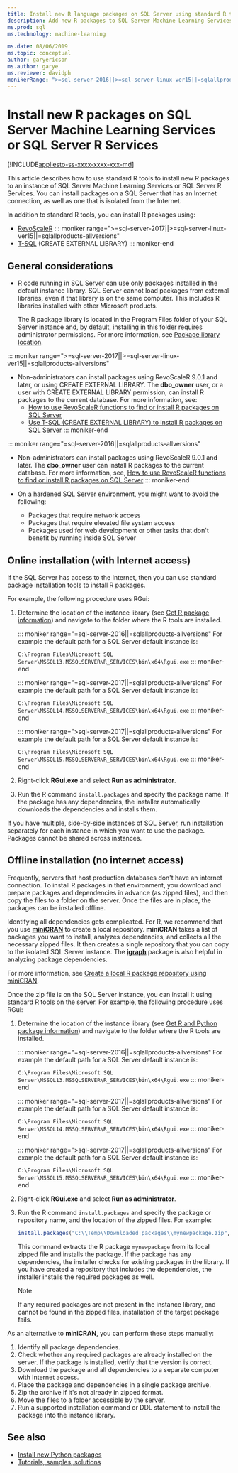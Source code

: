 ```yaml
---
title: Install new R language packages on SQL Server using standard R tools
description: Add new R packages to SQL Server Machine Learning Services or SQL Server R Services using standard R tools.
ms.prod: sql
ms.technology: machine-learning

ms.date: 08/06/2019
ms.topic: conceptual
author: garyericson
ms.author: garye
ms.reviewer: davidph
monikerRange: ">=sql-server-2016||>=sql-server-linux-ver15||=sqlallproducts-allversions"
---
```


# Install new R packages on SQL Server Machine Learning Services or SQL Server R Services

[!INCLUDE[appliesto-ss-xxxx-xxxx-xxx-md](../../includes/appliesto-ss-xxxx-xxxx-xxx-md.md)]

This article describes how to use standard R tools to install new R packages to an instance of SQL Server Machine Learning Services or SQL Server R Services. You can install packages on a SQL Server that has an Internet connection, as well as one that is isolated from the Internet.

In addition to standard R tools, you can install R packages using:

+ [RevoScaleR](use-revoscaler-to-manage-r-packages.md)
::: moniker range=">=sql-server-2017||>=sql-server-linux-ver15||=sqlallproducts-allversions"
+ [T-SQL](install-r-packages-tsql.md) (CREATE EXTERNAL LIBRARY)
::: moniker-end

## General considerations

+ R code running in SQL Server can use only packages installed in the default instance library. SQL Server cannot load packages from external libraries, even if that library is on the same computer.
This includes R libraries installed with other Microsoft products.

  The R package library is located in the Program Files folder of your SQL Server instance and, by default, installing in this folder requires administrator permissions. For more information, see [Package library location](../package-management/installed-package-information.md#package-library-location).

::: moniker range=">=sql-server-2017||>=sql-server-linux-ver15||=sqlallproducts-allversions"
+ Non-administrators can install packages using RevoScaleR 9.0.1 and later, or using CREATE EXTERNAL LIBRARY. The **dbo_owner** user, or a user with CREATE EXTERNAL LIBRARY permission, can install R packages to the current database. For more information, see:
  + [How to use RevoScaleR functions to find or install R packages on SQL Server](use-revoscaler-to-manage-r-packages.md)
  + [Use T-SQL (CREATE EXTERNAL LIBRARY) to install R packages on SQL Server](install-r-packages-tsql.md)
::: moniker-end

::: moniker range="=sql-server-2016||=sqlallproducts-allversions"
+ Non-administrators can install packages using RevoScaleR 9.0.1 and later. The **dbo_owner** user can install R packages to the current database. For more information, see, [How to use RevoScaleR functions to find or install R packages on SQL Server](use-revoscaler-to-manage-r-packages.md)
::: moniker-end

+ On a hardened SQL Server environment, you might want to avoid the following:
  + Packages that require network access
  + Packages that require elevated file system access
  + Packages used for web development or other tasks that don't benefit by running inside SQL Server

## Online installation (with Internet access)

If the SQL Server has access to the Internet, then you can use standard package installation tools to install R packages.

For example, the following procedure uses RGui:

1. Determine the location of the instance library (see [Get R package information](../package-management/default-packages.md)) and navigate to the folder where the R tools are installed.

   ::: moniker range="=sql-server-2016||=sqlallproducts-allversions"
   For example the default path for a SQL Server default instance is:

   `C:\Program Files\Microsoft SQL Server\MSSQL13.MSSQLSERVER\R_SERVICES\bin\x64\Rgui.exe`
   ::: moniker-end

   ::: moniker range="=sql-server-2017||=sqlallproducts-allversions"
   For example the default path for a SQL Server default instance is:

   `C:\Program Files\Microsoft SQL Server\MSSQL14.MSSQLSERVER\R_SERVICES\bin\x64\Rgui.exe`
   ::: moniker-end

   ::: moniker range=">sql-server-2017||=sqlallproducts-allversions"
   For example the default path for a SQL Server default instance is:

   `C:\Program Files\Microsoft SQL Server\MSSQL15.MSSQLSERVER\R_SERVICES\bin\x64\Rgui.exe`
   ::: moniker-end

1. Right-click **RGui.exe** and select **Run as administrator**.

1. Run the R command `install.packages` and specify the package name. If the package has any dependencies, the installer automatically downloads the dependencies and installs them.

If you have multiple, side-by-side instances of SQL Server, run installation separately for each instance in which you want to use the package. Packages cannot be shared across instances.

## <a name = "bkmk_offlineInstall"></a> Offline installation (no internet access)

Frequently, servers that host production databases don't have an internet connection. To install R packages in that environment, you download and prepare packages and dependencies in advance (as zipped files), and then copy the files to a folder on the server. Once the files are in place, the packages can be installed offline.

Identifying all dependencies gets complicated. For R, we recommend that you use [**miniCRAN**](https://andrie.github.io/miniCRAN/) to create a local repository.
**miniCRAN** takes a list of packages you want to install, analyzes dependencies, and collects all the necessary zipped files. It then creates a single repository that you can copy to the isolated SQL Server instance. The [**igraph**](https://igraph.org/r/) package is also helpful in analyzing package dependencies.

For more information, see [Create a local R package repository using miniCRAN](create-a-local-package-repository-using-minicran.md).

Once the zip file is on the SQL Server instance, you can install it using standard R tools on the server. For example, the following procedure uses RGui:

1. Determine the location of the instance library (see [Get R and Python package information](../package-management/default-packages.md)) and navigate to the folder where the R tools are installed. 

   ::: moniker range="=sql-server-2016||=sqlallproducts-allversions"
   For example the default path for a SQL Server default instance is:

   `C:\Program Files\Microsoft SQL Server\MSSQL13.MSSQLSERVER\R_SERVICES\bin\x64\Rgui.exe`
   ::: moniker-end

   ::: moniker range="=sql-server-2017||=sqlallproducts-allversions"
   For example the default path for a SQL Server default instance is:

   `C:\Program Files\Microsoft SQL Server\MSSQL14.MSSQLSERVER\R_SERVICES\bin\x64\Rgui.exe`
   ::: moniker-end

   ::: moniker range=">sql-server-2017||=sqlallproducts-allversions"
   For example the default path for a SQL Server default instance is:

   `C:\Program Files\Microsoft SQL Server\MSSQL15.MSSQLSERVER\R_SERVICES\bin\x64\Rgui.exe`
   ::: moniker-end

1. Right-click **RGui.exe** and select **Run as administrator**.

1. Run the R command `install.packages` and specify the package or repository name, and the location of the zipped files. For example:

   ```R
   install.packages("C:\\Temp\\Downloaded packages\\mynewpackage.zip", repos=NULL)
   ```

   This command extracts the R package `mynewpackage` from its local zipped file and installs the package. If the package has any dependencies, the installer checks for existing packages in the library. If you have created a repository that includes the dependencies, the installer installs the required packages as well.

   > [!NOTE]
   > If any required packages are not present in the instance library, and cannot be found in the zipped files, installation of the target package fails.

As an alternative to **miniCRAN**, you can perform these steps manually:

1. Identify all package dependencies.
1. Check whether any required packages are already installed on the server. If the package is installed, verify that the version is correct.
1. Download the package and all dependencies to a separate computer with Internet access.
1. Place the package and dependencies in a single package archive.
1. Zip the archive if it's not already in zipped format.
1. Move the files to a folder accessible by the server.
1. Run a supported installation command or DDL statement to install the package into the instance library.

## See also

+ [Install new Python packages](../python/install-additional-python-packages-on-sql-server.md)
+ [Tutorials, samples, solutions](../tutorials/machine-learning-services-tutorials.md)
